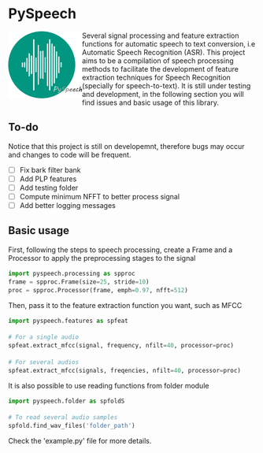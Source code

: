 # PySpeech
<img align="left" width="150" src="/images/pyspeech_logo.png">
Several signal processing and feature extraction functions for automatic speech to text conversion, i.e Automatic Speech Recognition (ASR). This project aims to be a compilation of speech processing methods to facilitate the development of feature extraction techniques for Speech Recognition (specially for speech-to-text). It is still under testing and development, in the following section you will find issues and basic usage of this library.

## To-do
Notice that this project is still on developemnt, therefore bugs may occur and
changes to code will be frequent.

- [ ] Fix bark filter bank
- [ ] Add PLP features
- [ ] Add testing folder
- [ ] Compute minimum NFFT to better process signal
- [ ] Add better logging messages

## Basic usage
First, following the steps to speech processing, create a Frame and a Processor
to apply the preprocessing stages to the signal

```python
import pyspeech.processing as spproc
frame = spproc.Frame(size=25, stride=10)
proc = spproc.Processor(frame, emph=0.97, nfft=512)
```

Then, pass it to the feature extraction function you want, such as MFCC
```python
import pyspeech.features as spfeat

# For a single audio
spfeat.extract_mfcc(signal, frequency, nfilt=40, processor=proc)

# For several audios
spfeat.extract_mfcc(signals, freqencies, nfilt=40, processor=proc)
```

It is also possible to use reading functions from folder module

```python
import pyspeech.folder as spfoldS

# To read several audio samples
spfold.find_wav_files('folder_path')
```

Check the 'example.py' file for more details.

